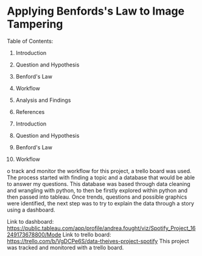 # Applying Benfords's Law to Image Tampering

Table of Contents: 
1. Introduction
2. Question and Hypothesis
3. Benford's Law
4. Workflow
5. Analysis and Findings
6. References

1. Introduction

2. Question and Hypothesis

3. Benford's Law

4. Workflow

o track and monitor the workflow for this project, a trello board was used. The process started with finding a topic and a database that would be able to answer my questions. This database was based through data cleaning and wrangling with python, to then be firstly explored within python and then passed into tableau. Once trends, questions and possible graphics were identified, the next step was to try to explain the data through a story using a dashboard.

Link to dashboard: https://public.tableau.com/app/profile/andrea.fought/viz/Spotify_Project_16249173678800/Mode Link to trello board: https://trello.com/b/VgDCPe6S/data-theives-project-spotify
This project was tracked and monitored with a trello board.
